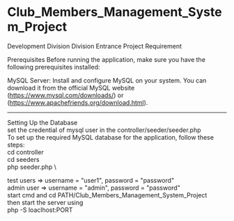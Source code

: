 # Club_Members_Management_System_Project

Development Division Division Entrance Project Requirement


Prerequisites
Before running the application, make sure you have the following prerequisites installed:

MySQL Server: Install and configure MySQL on your system. You can download it from the official MySQL website (https://www.mysql.com/downloads/) or (https://www.apachefriends.org/download.html).
____________________________________________________________________________________________________________
Setting Up the Database
\
set the credential of mysql user in the controller/seeder/seeder.php
\
To set up the required MySQL database for the application, follow these steps: \
cd controller \
cd seeders  \
php seeder.php \

test users => username = "user1", password = "password"\
admin user => username = "admin", password = "password"\
start cmd and cd PATH/Club_Members_Management_System_Project\
then start the server using \
php -S loaclhost:PORT